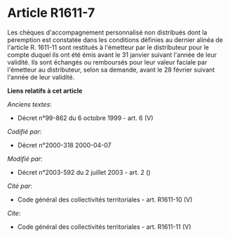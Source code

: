# Article R1611-7

Les chèques d'accompagnement personnalisé non distribués dont la péremption est constatée dans les conditions définies au
dernier alinéa de l'article R. 1611-11 sont restitués à l'émetteur par le distributeur pour le compte duquel ils ont été émis
avant le 31 janvier suivant l'année de leur validité. Ils sont échangés ou remboursés pour leur valeur faciale par l'émetteur
au distributeur, selon sa demande, avant le 28 février suivant l'année de leur validité.

**Liens relatifs à cet article**

_Anciens textes_:

  - Décret n°99-862 du 6 octobre 1999 - art. 6 (V)

_Codifié par_:

  - Décret n°2000-318 2000-04-07

_Modifié par_:

  - Décret n°2003-592 du 2 juillet 2003 - art. 2 ()

_Cité par_:

  - Code général des collectivités territoriales - art. R1611-10 (V)

_Cite_:

  - Code général des collectivités territoriales - art. R1611-11 (V)
